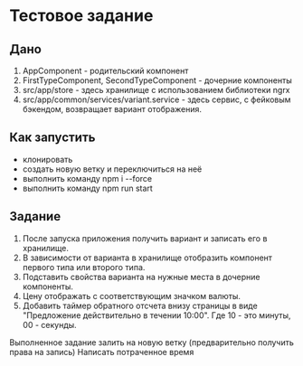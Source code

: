 # Тестовое задание

## Дано

1. AppComponent - родительский компонент
2. FirstTypeComponent, SecondTypeComponent - дочерние компоненты
3. src/app/store - здесь хранилище с использованием библиотеки ngrx
4. src/app/common/services/variant.service - здесь сервис, с фейковым бэкендом, возвращает вариант отображения.

## Как запустить

- клонировать
- создать новую ветку и переключиться на неё
- выполнить команду npm i --force
- выполнить команду npm run start

## Задание

1. После запуска приложения получить вариант и записать его в хранилище.
2. В зависимости от варианта в хранилище отобразить компонент первого типа или второго типа.
3. Подставить свойства варианта на нужные места в дочерние компоненты.
4. Цену отображать с соответствующим значком валюты.
5. Добавить таймер обратного отсчета внизу страницы в виде "Предложение действительно в течении 10:00". Где 10 - это минуты, 00 - секунды.

Выполненное задание залить на новую ветку (предварительно получить права на запись)
Написать потраченное время
